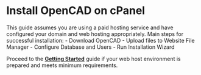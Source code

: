 # Install OpenCAD on cPanel

This guide assumes you are using a paid hosting service and have configured your domain and web hosting appropriately.</i>
Main steps for successful installation:
	- Download OpenCAD
	- Upload files to Website File Manager
	- Configure Database and Users
	- Run Installation Wizard

Proceed to the **[Getting Started](https://docs.opencad.io/en/cPanel/get-started)** guide if your web host environment is prepared and meets minimum requirements.
